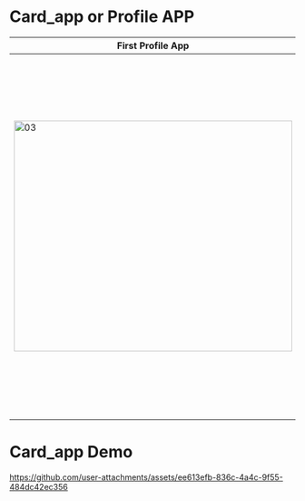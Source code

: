 # Card_app or Profile APP
| First Profile App | Second Profile App | Third Profile App |
|-------------------|--------------------|-------------------|
| <img width="490" height="406" alt="03" src="https://github.com/user-attachments/assets/c4c44a4c-0b7c-4bbd-9d3d-5fa78fa2a57f" /> | <img width="499" height="637" alt="02" src="https://github.com/user-attachments/assets/5fe57fd6-3a3c-41b2-a09c-2afe016ffb50" /> | <img width="451" height="512" alt="01" src="https://github.com/user-attachments/assets/852fce80-9324-4832-9206-f0eb71e598d7" /> |
# Card_app Demo
https://github.com/user-attachments/assets/ee613efb-836c-4a4c-9f55-484dc42ec356

